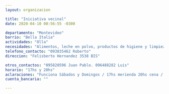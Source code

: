 ```yaml
---
layout: organizacion

title: "Iniciativa vecinal"
date: 2020-04-10 00:56:55 -0300

departamento: "Montevideo"
barrio: "Bella Italia"
actividades: "Olla"
necesidades: "Alimentos, leche en polvo, productos de higiene y limpieza"
telefono_contacto: "093835462 Roberto"
direccion: "Felisberto Hernandez 3538 BIS"

otros_contactos: "095820596 Juan Pablo. 096488282 Luis"
horario: "17hs y 20hs"
aclaraciones: "Funciona Sábados y Domingos / 17hs merienda 20hs cena / Demandan Guantes y tapabocas para voluntarios/as"
cuenta_bancaria: ""

---
```

